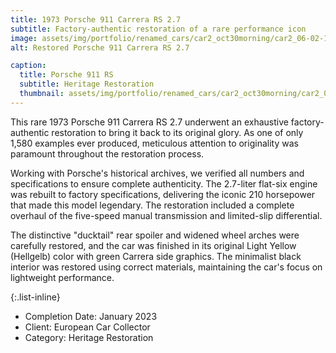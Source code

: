 ```yaml
---
title: 1973 Porsche 911 Carrera RS 2.7
subtitle: Factory-authentic restoration of a rare performance icon
image: assets/img/portfolio/renamed_cars/car2_oct30morning/car2_06-02-10.jpg
alt: Restored Porsche 911 Carrera RS 2.7

caption:
  title: Porsche 911 RS
  subtitle: Heritage Restoration
  thumbnail: assets/img/portfolio/renamed_cars/car2_oct30morning/car2_06-02-28.jpg
---
```

This rare 1973 Porsche 911 Carrera RS 2.7 underwent an exhaustive factory-authentic restoration to bring it back to its original glory. As one of only 1,580 examples ever produced, meticulous attention to originality was paramount throughout the restoration process.

Working with Porsche's historical archives, we verified all numbers and specifications to ensure complete authenticity. The 2.7-liter flat-six engine was rebuilt to factory specifications, delivering the iconic 210 horsepower that made this model legendary. The restoration included a complete overhaul of the five-speed manual transmission and limited-slip differential.

The distinctive "ducktail" rear spoiler and widened wheel arches were carefully restored, and the car was finished in its original Light Yellow (Hellgelb) color with green Carrera side graphics. The minimalist black interior was restored using correct materials, maintaining the car's focus on lightweight performance.

{:.list-inline}

- Completion Date: January 2023
- Client: European Car Collector
- Category: Heritage Restoration
